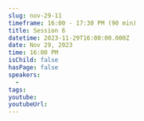 ```yaml
---
slug: nov-29-11
timeframe: 16:00 - 17:30 PM (90 min)
title: Session 6
datetime: 2023-11-29T16:00:00.000Z
date: Nov 29, 2023
time: 16:00 PM
isChild: false
hasPage: false
speakers:
  -
tags:
youtube:
youtubeUrl:
---
```

